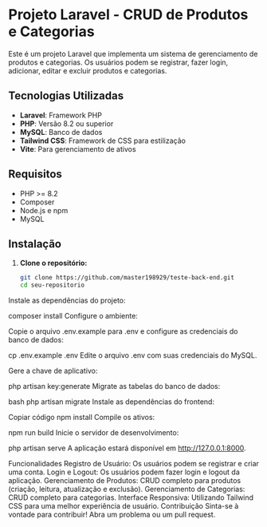 # Projeto Laravel - CRUD de Produtos e Categorias

Este é um projeto Laravel que implementa um sistema de gerenciamento de produtos e categorias. Os usuários podem se registrar, fazer login, adicionar, editar e excluir produtos e categorias.

## Tecnologias Utilizadas

- **Laravel**: Framework PHP
- **PHP**: Versão 8.2 ou superior
- **MySQL**: Banco de dados
- **Tailwind CSS**: Framework de CSS para estilização
- **Vite**: Para gerenciamento de ativos

## Requisitos

- PHP >= 8.2
- Composer
- Node.js e npm
- MySQL

## Instalação

1. **Clone o repositório:**

   ```bash
   git clone https://github.com/master198929/teste-back-end.git
   cd seu-repositorio

Instale as dependências do projeto:

composer install
Configure o ambiente:

Copie o arquivo .env.example para .env e configure as credenciais do banco de dados:

cp .env.example .env
Edite o arquivo .env com suas credenciais do MySQL.

Gere a chave de aplicativo:

php artisan key:generate
Migrate as tabelas do banco de dados:

bash
php artisan migrate
Instale as dependências do frontend:

Copiar código
npm install
Compile os ativos:

npm run build
Inicie o servidor de desenvolvimento:

php artisan serve
A aplicação estará disponível em http://127.0.0.1:8000.

Funcionalidades
Registro de Usuário: Os usuários podem se registrar e criar uma conta.
Login e Logout: Os usuários podem fazer login e logout da aplicação.
Gerenciamento de Produtos: CRUD completo para produtos (criação, leitura, atualização e exclusão).
Gerenciamento de Categorias: CRUD completo para categorias.
Interface Responsiva: Utilizando Tailwind CSS para uma melhor experiência de usuário.
Contribuição
Sinta-se à vontade para contribuir! Abra um problema ou um pull request.




